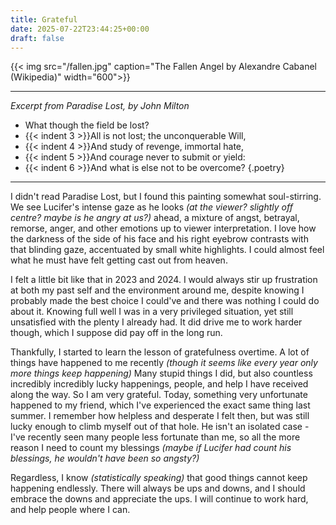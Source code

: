 ```yaml
---
title: Grateful
date: 2025-07-22T23:44:25+00:00
draft: false
---
```


{{< img src="/fallen.jpg" caption="The Fallen Angel by Alexandre Cabanel (Wikipedia)" width="600">}}

---

*Excerpt from Paradise Lost, by John Milton*

- What though the field be lost?
- {{< indent 3 >}}All is not lost; the unconquerable Will,
- {{< indent 4 >}}And study of revenge, immortal hate,
- {{< indent 5 >}}And courage never to submit or yield:
- {{< indent 6 >}}And what is else not to be overcome?
{.poetry}

---

I didn't read Paradise Lost, but I found this painting somewhat soul-stirring. We see Lucifer's intense gaze as he looks *(at the viewer? slightly off centre? maybe is he angry at us?)* ahead, a mixture of angst, betrayal, remorse, anger, and other emotions up to viewer interpretation. I love how the darkness of the side of his face and his right eyebrow contrasts with that blinding gaze, accentuated by small white highlights. I could almost feel what he must have felt getting cast out from heaven.

I felt a little bit like that in 2023 and 2024. I would always stir up frustration at both my past self and the environment around me, despite knowing I probably made the best choice I could've and there was nothing I could do about it. Knowing full well I was in a very privileged situation, yet still unsatisfied with the plenty I already had. It did drive me to work harder though, which I suppose did pay off in the long run.

Thankfully, I started to learn the lesson of gratefulness overtime. A lot of things have happened to me recently *(though it seems like every year only more things keep happening)* Many stupid things I did, but also countless incredibly incredibly lucky happenings, people, and help I have received along the way. So I am very grateful. Today, something very unfortunate happened to my friend, which I've experienced the exact same thing last summer. I remember how helpless and desperate I felt then, but was still lucky enough to climb myself out of that hole. He isn't an isolated case - I've recently seen many people less fortunate than me, so all the more reason I need to count my blessings *(maybe if Lucifer had count his blessings, he wouldn't have been so angsty?)*

Regardless, I know *(statistically speaking)* that good things cannot keep happening endlessly. There will always be ups and downs, and I should embrace the downs and appreciate the ups. I will continue to work hard, and help people where I can.